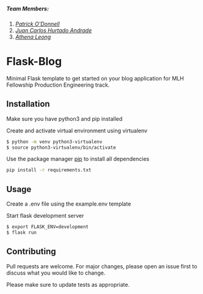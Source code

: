##### Team Members: 
1. *[Patrick O'Donnell](https://github.com/manlalaro1)* 
2. *[Juan Carlos Hurtado Andrade](https://github.com/CarlosHurand)* 
3. *[Athena Leong](https://github.com/athenaleong)*

# Flask-Blog

Minimal Flask template to get started on your blog application for MLH Fellowship Production Engineering track.
 

## Installation

Make sure you have python3 and pip installed


Create and activate virtual environment using virtualenv
```bash
$ python -m venv python3-virtualenv
$ source python3-virtualenv/bin/activate
```

Use the package manager [pip](https://pip.pypa.io/en/stable/) to install all dependencies

```bash
pip install -r requirements.txt
```

## Usage


Create a .env file using the example.env template


Start flask development server
```bash
$ export FLASK_ENV=development
$ flask run
```

## Contributing
Pull requests are welcome. For major changes, please open an issue first to discuss what you would like to change.

Please make sure to update tests as appropriate.
